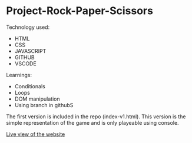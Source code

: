 # Project-Rock-Paper-Scissors
Technology used:
- HTML
- CSS
- JAVASCRIPT
- GITHUB
- VSCODE

Learnings:
- Conditionals
- Loops
- DOM manipulation
- Using branch in githubS

The first version is included in the repo (index-v1.html). This version is the simple representation of the game and is only playeable using console.

[Live view of the website](https://omar00-bot.github.io/Project-Rock-Paper-Scissors/)